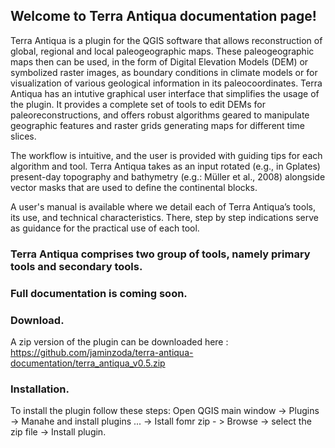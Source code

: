 ## Welcome to Terra Antiqua documentation page!

Terra Antiqua is a plugin for the QGIS software  that allows reconstruction of global, regional and local  paleogeographic maps. These paleogeographic maps then can be used, in the form of Digital Elevation Models (DEM) or symbolized raster images, as boundary conditions in climate models or for visualization of various geological information in its paleocoordinates. Terra Antiqua has an intutive graphical user interface that simplifies the usage of the plugin. It provides a complete set of tools to edit DEMs for paleoreconstructions, and offers robust algorithms geared to manipulate geographic features and raster grids generating maps for different time slices.

The workflow is intuitive, and the user is provided with guiding tips for each algorithm and tool. Terra Antiqua takes as an input rotated (e.g., in Gplates) present-day topography and bathymetry (e.g.: Müller et al., 2008) alongside vector masks that are used to define the continental blocks.

A user's manual is available where we detail each of Terra Antiqua’s tools, its use, and technical characteristics. There, step by step indications serve as guidance for the practical use of each tool.

### Terra Antiqua comprises two group of tools, namely primary tools and secondary tools.

### Full documentation is coming soon.

### Download.
A zip version of the plugin can be downloaded here :
https://github.com/jaminzoda/terra-antiqua-documentation/terra_antiqua_v0.5.zip
### Installation.
To install the plugin follow these steps: Open QGIS main window -> Plugins -> Manahe and install plugins ... -> Istall
fomr zip - > Browse -> select the zip file -> Install plugin.
